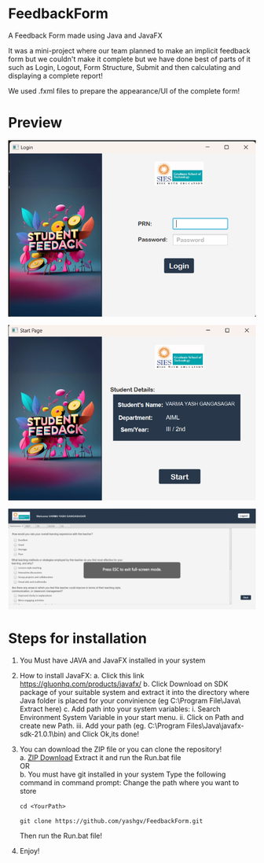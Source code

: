# FeedbackForm
A Feedback Form made using Java and JavaFX

It was a mini-project where our team planned to make an implicit feedback form but we couldn't make it complete but we have done best of parts of it such as Login, Logout, Form Structure, Submit and then calculating and displaying a complete report!

We used .fxml files to prepare the appearance/UI of the complete form!

# Preview

![Alt text](image.png)

![Alt text](image-1.png)

![Alt text](image-2.png)

# Steps for installation
1.  You Must have JAVA and JavaFX installed in your system
2.  How to install JavaFX:
      a. Click this link https://gluonhq.com/products/javafx/
      b. Click Download on SDK package of your suitable system and extract it into the directory where Java folder is placed for your convinience (eg C:\Program File\Java\   Extract here)
      c. Add path into your system variables:
        i. Search Environment System Variable in your start menu.
        ii. Click on Path and create new Path.
        iii. Add your path (eg. C:\Program Files\Java\javafx-sdk-21.0.1\bin) and Click Ok,its done!
3.  You can download the ZIP file or you can clone the repository!
    <br>
  a. <a href="https://github.com/yashgv/FeedbackForm">ZIP Download</a> 
     Extract it and run the Run.bat file
    <br>
                OR
    <br>
  b. You must have git installed in your system
    Type the following command in command prompt:
    Change the path where you want to store
    
    ```
    cd <YourPath>
    ```
    ```
    git clone https://github.com/yashgv/FeedbackForm.git
    ```
    Then run the Run.bat file!
4. Enjoy!
